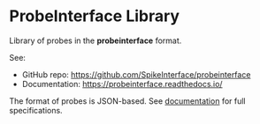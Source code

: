 # ProbeInterface Library

Library of probes in the **probeinterface** format.


See:

  * GitHub repo: https://github.com/SpikeInterface/probeinterface
  * Documentation: https://probeinterface.readthedocs.io/


The format of probes is JSON-based. See [documentation](https://probeinterface.readthedocs.io/en/main/format_spec.html) for full specifications.


  
